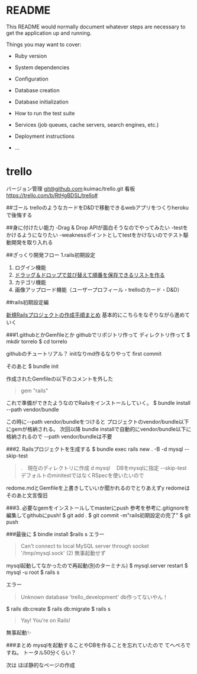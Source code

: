 # README

This README would normally document whatever steps are necessary to get the
application up and running.

Things you may want to cover:

* Ruby version

* System dependencies

* Configuration

* Database creation

* Database initialization

* How to run the test suite

* Services (job queues, cache servers, search engines, etc.)

* Deployment instructions

* ...


# trello

バージョン管理
git@github.com:kuimac/trello.git
看板
https://trello.com/b/RtHgBDSL/trello#

##ゴール
trelloのようなカードをD&Dで移動できるwebアプリをつくりherokuで後悔する

##身に付けたい能力
-Drag & Drop APIが面白そうなのでやってみたい
    -testをかけるようになりたい
-weaknessポイントとしてtestをかけないのでテスト駆動開発を取り入れる


##ざっくり開発フロー
1.rails初期設定
1. ログイン機能
1. [ドラッグ＆ドロップで並び替えて順番を保存できるリストを作る](https://qiita.com/at-946/items/28cad21211b9305d6077)
1. カテゴリ機能
1. 画像アップロード機能（ユーザープロフィール・trelloのカード・D&D）


##rails初期設定編

[新規Railsプロジェクトの作成手順まとめ](https://qiita.com/yuitnnn/items/b45bba658d86eabdbb26)
基本的にこちらをなぞりながら進めていく

###1.githubとかGemfileとか
githubでリポジトリ作って
ディレクトリ作って
$ mkdir torrelo
$ cd torrelo

githubのチュートリアル？
initなりmd作るなりやって
first commit

そのあと
$ bundle init

作成されたGemfileの以下のコメントを外した
>gem "rails"


これで準備ができたようなのでRailsをインストールしていく。
$ bundle install --path vendor/bundle

この時に--path vendor/bundleをつけると
プロジェクトのvendor/bundle以下にgemが格納される。
次回以降
 bundle installで自動的にvendor/bundle以下に格納されるので
 --path vendor/bundleは不要

###2. Railsプロジェクトを生成する
$ bundle exec rails new . -B -d mysql --skip-test
>.　現在のディレクトリに作成
>d mysql 　DBをmysqlに指定
>--skip-test　デフォルトのminitestではなくRSpecを使いたいので

redome.mdとGemfileを上書きしていいか聞かれるのでとりあえずy
redomeはそのあと文言復旧


###3. 必要なgemをインストールしてmasterにpush
参考を参考に.gitignoreを編集してgithubにpush!
$ git add .
$ git commit -m"rails初期設定の完了"
$ git push

###最後に
$ bindle install
$rails s
エラー
>Can't connect to local MySQL server through socket '/tmp/mysql.sock' (2)
無事起動せず

mysql起動してなかったので再起動(別のターミナル)
$ mysql.server restart
$ mysql -u root
$ rails s

エラー
>Unknown database 'trello_development'
db作ってないやん！

$ rails db:create
$ rails db:migrate
$ rails s

>Yay! You’re on Rails!

無事起動✨

###まとめ
mysqlを起動することやDBを作ることを忘れていたので てへぺろですね。
トータル50分くらい？

次は ほぼ静的なページの作成

